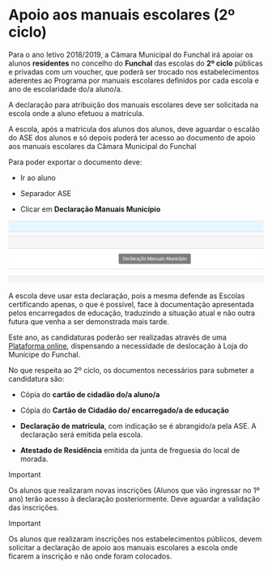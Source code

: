 ﻿# Apoio aos manuais escolares (2º ciclo) 

Para o ano letivo 2018/2019, a Câmara Municipal do Funchal irá apoiar os alunos **residentes** no concelho do **Funchal** das escolas do **2º ciclo** públicas e privadas com um voucher, que poderá ser trocado nos estabelecimentos aderentes ao Programa por manuais escolares definidos por cada escola e ano de escolaridade do/a aluno/a.

A declaração para atribuição dos manuais escolares deve ser solicitada na escola onde a aluno efetuou a matrícula. 

A escola, após a matrícula dos alunos dos alunos, deve aguardar o escalão do ASE dos alunos e só depois poderá ter acesso ao documento de apoio aos manuais escolares da Câmara Municipal do Funchal

Para poder exportar o documento deve:

- Ir ao aluno

- Separador ASE

- Clicar em **Declaração Manuais Município**

![Declaracao](../../images/Place21/Alunos/declaracao.PNG)

A escola deve usar esta declaração, pois a mesma defende as Escolas certificando apenas, o que é possível, face à documentação apresentada pelos encarregados de educação, traduzindo a situação atual e não outra futura que venha a ser demonstrada mais tarde. 


Este ano, as candidaturas poderão ser realizadas através de uma [Plataforma online](http://manuaisescolares.cm-funchal.pt/), dispensando a necessidade de deslocação à Loja do Munícipe do Funchal.  

No que respeita ao 2º ciclo, os documentos necessários para submeter a candidatura são:

- Cópia do **cartão de cidadão do/a aluno/a** 

- Cópia do **Cartão de Cidadão do/ encarregado/a de educação**

- **Declaração de matrícula**, com indicação se é abrangido/a pela ASE. A declaração será emitida pela escola.

- **Atestado de Residência** emitida da junta de freguesia do local de morada. 

> [!IMPORTANT]  
> Os alunos que realizaram novas inscrições (Alunos que vão ingressar no 1º ano) terão acesso à declaração posteriormente. Deve aguardar a validação das inscrições.


> [!IMPORTANT]  
> Os alunos que realizaram inscrições nos estabelecimentos públicos, devem solicitar a declaração de apoio aos manuais escolares a escola onde ficarem a inscrição e não onde foram colocados.